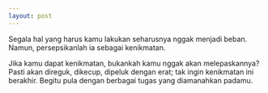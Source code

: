 ```yaml
---
layout: post
---
```


Segala hal yang harus kamu lakukan seharusnya nggak menjadi beban. Namun, persepsikanlah ia sebagai kenikmatan.

Jika kamu dapat kenikmatan, bukankah kamu nggak akan melepaskannya? Pasti akan direguk, dikecup, dipeluk dengan erat; tak ingin kenikmatan ini berakhir. Begitu pula dengan berbagai tugas yang diamanahkan padamu.